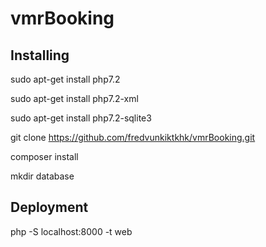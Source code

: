 # vmrBooking

## Installing
sudo apt-get install php7.2

sudo apt-get install php7.2-xml

sudo apt-get install php7.2-sqlite3

git clone https://github.com/fredvunkiktkhk/vmrBooking.git

composer install

mkdir database

## Deployment

php -S localhost:8000 -t web
